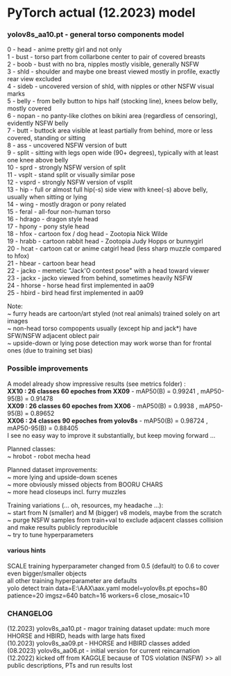# PyTorch actual (12.2023) model

### yolov8s_aa10.pt - general torso components model
 
 0 - head   - anime pretty girl and not only <br>
 1 - bust   - torso part from collarbone center to pair of covered breasts <br>
 2 - boob   - bust with no bra, nipples mostly visible, generally NSFW <br>
 3 - shld   - shoulder and maybe one breast viewed mostly in profile, exactly rear view excluded <br>
 4 - sideb  - uncovered version of shld, with nipples or other NSFW visual marks <br>
 5 - belly  - from belly button to hips half (stocking line), knees below belly, mostly covered <br>
 6 - nopan  - no panty-like clothes on bikini area (regardless of censoring), evidently NSFW belly <br>
 7 - butt   - buttock area visible at least partially from behind, more or less covered, standing or sitting <br>
 8 - ass    - uncovered NSFW version of butt <br>
 9 - split  - sitting with legs open wide (90+ degrees), typically with at least one knee above belly <br>
10 - sprd   - strongly NSFW version of split <br>
11 - vsplt  - stand split or visually similar pose <br>
12 - vsprd  - strongly NSFW version of vsplit <br>
13 - hip    - full or almost full hip(-s) side view with knee(-s) above belly, usually when sitting or lying <br>
14 - wing   - mostly dragon or pony related <br>
15 - feral  - all-four non-human torso <br>
16 - hdrago - dragon style head <br>
17 - hpony  - pony style head <br>
18 - hfox   - cartoon fox / dog head - Zootopia Nick Wilde <br>
19 - hrabb  - cartoon rabbit head - Zootopia Judy Hopps or bunnygirl <br>
20 - hcat   - cartoon cat or anime catgirl head (less sharp muzzle compared to hfox) <br>
21 - hbear  - cartoon bear head <br>
22 - jacko  - memetic "Jack'O contest pose" with a head toward viewer <br>
23 - jackx  - jacko viewed from behind, sometimes heavily NSFW <br>
24 - hhorse - horse head first implemented in aa09 <br>
25 - hbird - bird head first implemented in aa09 <br>

Note: <br>
~ furry heads are cartoon/art styled (not real animals) trained solely on art images <br>
~ non-head torso compopents usually (except hip and jack*) have SFW/NSFW adjacent oblect pair <br>
~ upside-down or lying pose detection may work worse than for frontal ones (due to training set bias) <br>

### Possible improvements

A model already show impressive results (see metrics folder) : <br>
**XX10 : 26 classes 60 epoches from XX09**    - mAP50(B) = 0.99241 , mAP50-95(B) = 0.91478 <br>
**XX09 : 26 classes 60 epoches from XX06**    - mAP50(B) = 0.9938 ,  mAP50-95(B) = 0.89652 <br>
**XX06 : 24 classes 90 epoches from yolov8s** - mAP50(B) = 0.98724 , mAP50-95(B) = 0.88405 <br>
I see no easy way to improve it substantially, but keep moving forward ... <br>

Planned classes: <br>
~ hrobot - robot mecha head <br>

Planned dataset improvements: <br>
~ more lying and upside-down scenes <br>
~ more obviously missed objects from BOORU CHARS <br>
~ more head closeups incl. furry muzzles <br>

Training variations (... oh, resources, my headache ...): <br>
~ start from N (smaller) and M (bigger) v8 models, maybe from the scratch <br>
~ purge NSFW samples from train+val to exclude adjacent classes collision and make results publicly reproducible <br>
~ try to tune hyperparameters <br>

#### various hints

SCALE training hyperparameter changed from 0.5 (default) to 0.6 to cover even bigger/smaller objects <br>
all other training hyperparameter are defaults <br>
yolo detect train data=E:\AAX\aax.yaml model=yolov8s.pt epochs=80 patience=20 imgsz=640 batch=16 workers=6 close_mosaic=10

### CHANGELOG

(12.2023) yolov8s_aa10.pt - magor training dataset update: much more HHORSE and HBIRD, heads with large hats fixed<br>
(10.2023) yolov8s_aa09.pt - HHORSE and HBIRD classes added <br>
(08.2023) yolov8s_aa06.pt - initial version for current reincarnation <br>
(12.2022) kicked off from KAGGLE because of TOS violation (NSFW) >> all public descriptions, PTs and run results lost <br>
